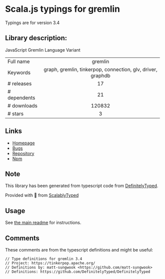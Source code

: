 
# Scala.js typings for gremlin

Typings are for version 3.4

## Library description:
JavaScript Gremlin Language Variant

|                    |                 |
| ------------------ | :-------------: |
| Full name          | gremlin |
| Keywords           | graph, gremlin, tinkerpop, connection, glv, driver, graphdb |
| # releases         | 17 |
| # dependents       | 21 |
| # downloads        | 120832 |
| # stars            | 3 |

## Links
- [Homepage](https://tinkerpop.apache.org/)
- [Bugs](https://issues.apache.org/jira/browse/TINKERPOP)
- [Repository](https://github.com/apache/tinkerpop)
- [Npm](https://www.npmjs.com/package/gremlin)
    


## Note
This library has been generated from typescript code from [DefinitelyTyped](https://definitelytyped.org).

Provided with :purple_heart: from [ScalablyTyped](https://github.com/oyvindberg/ScalablyTyped)

## Usage
See [the main readme](../../readme.md) for instructions.

## Comments

These comments are from the typescript definitions and might be useful:
```
// Type definitions for gremlin 3.4
// Project: https://tinkerpop.apache.org/
// Definitions by: matt-sungwook <https://github.com/matt-sungwook>
// Definitions: https://github.com/DefinitelyTyped/DefinitelyTyped

```


